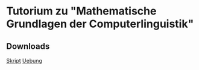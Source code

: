 # Tutorium zu "Mathematische Grundlagen der Computerlinguistik"

## Downloads
[Skript](https://HuixinC.github.io/Tutorium-MatheGrundColing/MathGrundlagen.pdf)
[Uebung](https://HuixinC.github.io/Tutorium-MatheGrundColing/MatheÜbungsblatt1.pdf)
